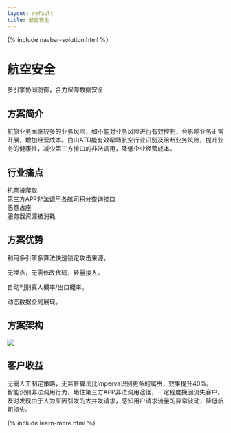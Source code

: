 ```yaml
---
layout: default
title: 航空安全
---
```


{% include navbar-solution.html %}

<div class="solution-item-banner hangkonganquan-banner">
    <div class="solution-item-banner-info">
        <h1>航空安全</h1>
        <p>多引擎协同防御，合力保障数据安全</p>
    </div>
</div>
<div class="solution-item-introduction">
    <h2>方案简介</h2>
    <p>航旅业务面临较多的业务风险，如不能对业务风险进行有效控制，会影响业务正常开展，增加经营成本。白山ATD能有效帮助航空行业识别及阻断业务风险，提升业务的健康性，减少第三方接口的非法调用，降低企业经营成本。</p>
</div>
<div class="solution-item-pain-points">
    <h2>行业痛点</h2>
    <div class="pain-points container">
        <div class="col-sm-6 "><div>机票被爬取</div></div>
        <div class="col-sm-6"><div>第三方APP非法调用各航司积分查询接口</div></div>
        <div class="col-sm-6"><div>恶意占座</div></div>
        <div class="col-sm-6"><div>服务器资源被消耗</div></div>
    </div>
</div>
<div class="solution-item-advantage">
    <h2>方案优势</h2>
    <p>利用多引擎多算法快速锁定攻击来源。</p>
    <p>无埋点，无需修改代码，轻量接入。</p>
    <p>自动判别真人概率/出口概率。</p>
    <p>动态数据全局展现。</p>
</div>
<div class="solution-item-structure">
    <h2>方案架构</h2>
    <img src="{{ site.baseurl }}/public/image/solution/structure-航空行业业务安全.png">
</div>
<div class="solution-item-applicable">
    <h2>客户收益</h2>
    <div>无需人工制定策略，无监督算法比imperva识别更多的爬虫，效果提升40%。</div>
    <div>智能识别非法调用行为，堵住第三方APP非法调用途径，一定程度挽回流失客户。</div>
    <div>及时发现由于人为原因引发的大并发请求，感知用户请求流量的异常波动，降低航司损失。</div>
</div>

{% include learn-more.html %}

<div class="clean"></div>